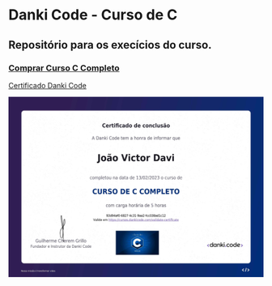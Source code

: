# Danki Code - Curso de C

## Repositório para os execícios do curso.

### [Comprar Curso C Completo](https://cursos.dankicode.com/curso-c-completo)


[Certificado Danki Code](https://cursos.dankicode.com/api/certificados/93d94af0-6827-4c31-9aa2-fcc038ad1c12)

![1676340389408](image/README/1676340389408.png)
